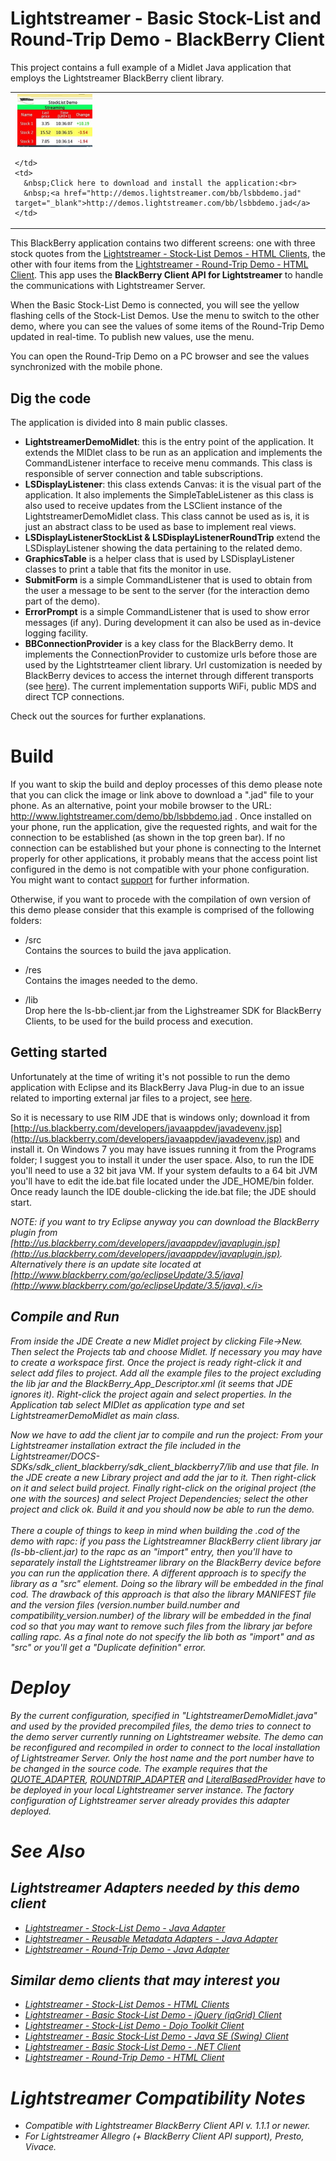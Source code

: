 # Lightstreamer - Basic Stock-List and Round-Trip Demo - BlackBerry Client #
<!-- START DESCRIPTION Basic Stock-List and Round-Trip Demo -->

This project contains a full example of a Midlet Java application that employs the Lightstreamer BlackBerry client library.

<table>
  <tr>
    <td style="text-align: left">
      &nbsp;<a href="http://demos.lightstreamer.com/bb/lsbbdemo.jad" target="_blank"><img src="screen_bbslrt.png"></a>&nbsp;
      
    </td>
    <td>
      &nbsp;Click here to download and install the application:<br>
      &nbsp;<a href="http://demos.lightstreamer.com/bb/lsbbdemo.jad" target="_blank">http://demos.lightstreamer.com/bb/lsbbdemo.jad</a>
    </td>
  </tr>
</table>

This BlackBerry application contains two different screens: one with three stock quotes from the [Lightstreamer - Stock-List Demos - HTML Clients](https://github.com/Weswit/Lightstreamer-example-Stocklist-client-javascript), the other with four items from the [Lightstreamer - Round-Trip Demo - HTML Client](https://github.com/Weswit/Lightstreamer-example-RoundTrip-client-javascript).
This app uses the <b>BlackBerry Client API for Lightstreamer</b> to handle the communications with Lightstreamer Server.<br>

When the Basic Stock-List Demo is connected, you will see the yellow flashing cells of the Stock-List Demos. Use the menu to switch to the other demo, where you can see the values of some items of the Round-Trip Demo updated in real-time. To publish new values, use the menu.<br>

You can open the Round-Trip Demo on a PC browser and see the values synchronized with the mobile phone.

## Dig the code ##
The application is divided into 8 main public classes.
* <b>LightstreamerDemoMidlet</b>: this is the entry point of the application. It extends the MIDlet class to be run as an application and implements the CommandListener interface to receive menu commands. This class is responsible of server connection and table subscriptions.
* <b>LSDisplayListener</b>: this class extends Canvas: it is the visual part of the application. It also implements the SimpleTableListener as this class is also used to receive updates from the LSClient instance of the LightstreamerDemoMidlet class. This class cannot be used as is, it is just an abstract class to be used as base to implement real views.
* <b>LSDisplayListenerStockList & LSDisplayListenerRoundTrip</b> extend the LSDisplayListener showing the data pertaining to the related demo.
* <b>GraphicsTable</b> is a helper class that is used by LSDisplayListener classes to print a table that fits the monitor in use.
* <b>SubmitForm</b> is a simple CommandListener that is used to obtain from the user a message to be sent to the server (for the interaction demo part of the demo).
* <b>ErrorPrompt</b> is a simple CommandListener that is used to show error messages (if any). During development it can also be used as in-device logging facility.
* <b>BBConnectionProvider</b> is a key class for the BlackBerry demo. It implements the ConnectionProvider to customize urls before those are used by the Lightstrteamer client library. Url customization is needed by BlackBerry devices to access the internet through different transports  (see [here](http://supportforums.blackberry.com/t5/Java-Development/Network-Transports/ta-p/482457)). The current implementation supports WiFi, public MDS and direct TCP connections. 

Check out the sources for further explanations.
<!-- END DESCRIPTION Basic Stock-List and Round-Trip Demo -->

# Build #

If you want to skip the build and deploy processes of this demo please note that you can click the image or link above to download a ".jad" file to your phone. As an alternative, point your mobile browser to the URL: http://www.lightstreamer.com/demo/bb/lsbbdemo.jad .
Once installed on your phone, run the application, give the requested rights, and wait for the connection to be established (as shown in the top green bar). If no connection can be established but your phone is connecting to the Internet properly for other applications, it probably means that the access point list configured in the demo is not compatible with your phone configuration. You might want to contact [support](support@lightstreamer.com) for further information.

Otherwise, if you want to procede with the compilation of own version of this demo please consider that this example is comprised of the following folders:
* /src<br>
  Contains the sources to build the java application.

* /res<br>
  Contains the images needed to the demo.
  
* /lib<br>
  Drop here the ls-bb-client.jar from the Lighstreamer SDK for BlackBerry Clients, to be used for the build process and execution.

## Getting started ##
Unfortunately at the time of writing it's not possible to run the demo application with Eclipse and its BlackBerry Java Plug-in due to an issue related to importing external jar files to a project, see [here](http://supportforums.blackberry.com/t5/Java-Development/Adding-External-Jars-using-eclipse/m-p/95205).
  
So it is necessary to use RIM JDE that is windows only; download it from [http://us.blackberry.com/developers/javaappdev/javadevenv.jsp](http://us.blackberry.com/developers/javaappdev/javadevenv.jsp) and install it. On Windows 7 you may have issues running it from the Programs folder; I suggest you to install it under the user space. Also, to run the IDE you'll need to use a 32 bit java VM. If your system defaults to a 64 bit JVM you'll have to edit the ide.bat file located under the JDE_HOME/bin folder.
Once ready launch the IDE double-clicking the ide.bat file; the JDE should start.
  
<i>NOTE: if you want to try Eclipse anyway you can download the BlackBerry plugin from [http://us.blackberry.com/developers/javaappdev/javaplugin.jsp](http://us.blackberry.com/developers/javaappdev/javaplugin.jsp). Alternatively there is an update site located at [http://www.blackberry.com/go/eclipseUpdate/3.5/java](http://www.blackberry.com/go/eclipseUpdate/3.5/java).</i>

## Compile and Run ##
From inside the JDE Create a new Midlet project by clicking File->New. Then select the Projects tab and choose Midlet. If necessary you may have to create a workspace first. Once the project is ready right-click it and select add files to project. 
Add all the example files to the project excluding the lib jar and the  BlackBerry_App_Descriptor.xml (it seems that JDE ignores it). Right-click the project again and select properties. In the Application tab select MIDlet as application type and set LightstreamerDemoMidlet as main class.
  
Now we have to add the client jar to compile and run the project: From your Lightstreamer installation extract the file included in the Lightstreamer/DOCS-SDKs/sdk_client_blackberry/sdk_client_blackberry7/lib and use that file.
In the JDE create a new Library project and add the jar to it. Then right-click on it and select build project.
Finally right-click on the original project (the one with the sources) and select Project Dependencies; select the other project and click ok. Build it and you should  now be able to run the demo.<br>
<br>
There a couple of things to keep in mind when building the .cod of the demo with rapc: if you pass the Lightstreamner BlackBerry client library jar (ls-bb-client.jar) to the rapc as an "import" entry, then you'll have to separately install the Lightstreamer library on the BlackBerry device before you can run the application there.
A different approach is to specify the library as a "src" element. Doing so the library will be embedded in the final cod. The drawback of this approach is that also the library MANIFEST file and the version files (version.number build.number and compatibility_version.number) of the library will be embedded in the final cod so that you may want to remove such files from the library jar before calling rapc.
As a final note do not specify the lib both as "import" and as "src" or you'll get a "Duplicate definition" error.

# Deploy #
  
By the current configuration, specified in "LightstreamerDemoMidlet.java" and used by the provided precompiled files, the demo tries to connect to the demo server currently running on Lightstreamer website.
The demo can be reconfigured and recompiled in order to connect to the local installation of Lightstreamer Server. Only the host name and the port number have to be changed in the source code.
The example requires that the [QUOTE_ADAPTER](https://github.com/Weswit/Lightstreamer-example-Stocklist-adapter-java), [ROUNDTRIP_ADAPTER]() and [LiteralBasedProvider](https://github.com/Weswit/Lightstreamer-example-ReusableMetadata-adapter-java) have to be deployed in your local Lightstreamer server instance. 
The factory configuration of Lightstreamer server already provides this adapter deployed.<br>

# See Also #

## Lightstreamer Adapters needed by this demo client ##
<!-- START RELATED_ENTRIES -->

* [Lightstreamer - Stock-List Demo - Java Adapter](https://github.com/Weswit/Lightstreamer-example-Stocklist-adapter-java)
* [Lightstreamer - Reusable Metadata Adapters - Java Adapter](https://github.com/Weswit/Lightstreamer-example-ReusableMetadata-adapter-java)
* [Lightstreamer - Round-Trip Demo - Java Adapter](https://github.com/Weswit/Lightstreamer-example-RoundTrip-adapter-java)

<!-- END RELATED_ENTRIES -->

## Similar demo clients that may interest you ##

* [Lightstreamer - Stock-List Demos - HTML Clients](https://github.com/Weswit/Lightstreamer-example-Stocklist-client-javascript)
* [Lightstreamer - Basic Stock-List Demo - jQuery (iqGrid) Client](https://github.com/Weswit/Lightstreamer-example-StockList-client-jquery)
* [Lightstreamer - Stock-List Demo  - Dojo Toolkit Client](https://github.com/Weswit/Lightstreamer-example-StockList-client-dojo)
* [Lightstreamer - Basic Stock-List Demo - Java SE (Swing) Client](https://github.com/Weswit/Lightstreamer-example-StockList-client-java)
* [Lightstreamer - Basic Stock-List Demo - .NET Client](https://github.com/Weswit/Lightstreamer-example-StockList-client-dotnet)
* [Lightstreamer - Round-Trip Demo - HTML Client](https://github.com/Weswit/Lightstreamer-example-RoundTrip-client-javascript)

# Lightstreamer Compatibility Notes #

- Compatible with Lightstreamer BlackBerry Client API v. 1.1.1 or newer.
- For Lightstreamer Allegro (+ BlackBerry Client API support), Presto, Vivace.
